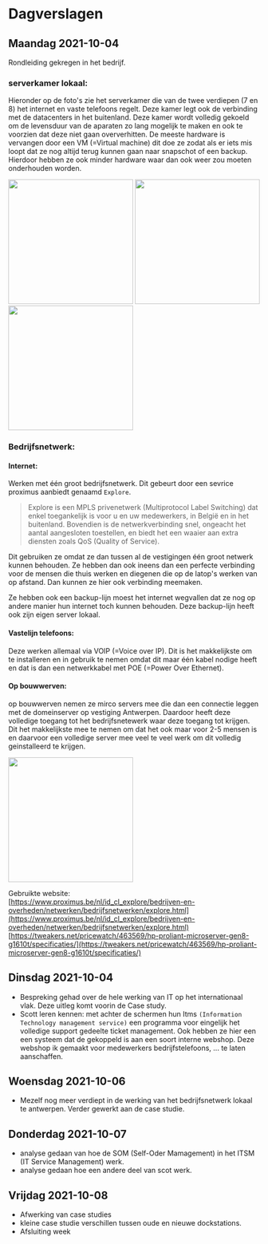 # Dagverslagen
## Maandag 2021-10-04
Rondleiding gekregen in het bedrijf. 
### serverkamer lokaal:
Hieronder op de foto's zie het serverkamer die van de twee verdiepen (7 en 8) het internet en vaste telefoons regelt. Deze kamer legt ook de verbinding met de datacenters in het buitenland. Deze kamer wordt volledig gekoeld om de levensduur van de aparaten zo lang mogelijk te maken en ook te voorzien dat deze niet gaan oververhitten. 
De meeste hardware is vervangen door een VM (=Virtual machine) dit doe ze zodat als er iets mis loopt dat ze nog altijd terug kunnen gaan naar snapschot of een backup. Hierdoor hebben ze ook minder hardware waar dan ook weer zou moeten onderhouden worden. 

<img src="https://user-images.githubusercontent.com/77328028/135809640-dd69f3e3-c89e-4baf-aff4-64e69f9a1fc6.jpg" width="250" />  <img src="https://user-images.githubusercontent.com/77328028/135809646-9234d508-d2b7-4cf9-ade3-aa3547f37553.jpg" width="250" />  <img src="https://user-images.githubusercontent.com/77328028/135809651-0f521306-17f1-448d-8917-32bed23ee00e.jpg" width="250" />

### Bedrijfsnetwerk:  
#### Internet:
Werken met één groot bedrijfsnetwerk. Dit gebeurt door een sevrice proximus aanbiedt genaamd `Explore`.  
> Explore is een MPLS privenetwerk (Multiprotocol Label Switching) dat enkel toegankelijk is voor u en uw medewerkers, in België en in het buitenland. Bovendien is de netwerkverbinding snel, ongeacht het aantal aangesloten toestellen, en biedt het een waaier aan extra diensten zoals QoS (Quality of Service).  

Dit gebruiken ze omdat ze dan tussen al de vestigingen één groot netwerk kunnen behouden. Ze hebben dan ook ineens dan een perfecte verbinding voor de mensen die thuis werken en diegenen die op de latop's werken van op afstand. Dan kunnen ze hier ook verbinding meemaken. 

Ze hebben ook een backup-lijn moest het internet wegvallen dat ze nog op andere manier hun internet toch kunnen behouden. Deze backup-lijn heeft ook zijn eigen server lokaal.

#### Vastelijn telefoons:
Deze werken allemaal via VOIP (=Voice over IP). Dit is het makkelijkste om te installeren en in gebruik te nemen omdat dit maar één kabel nodige heeft en dat is dan een netwerkkabel met POE (=Power Over Ethernet).

#### Op bouwwerven:
op bouwwerven nemen ze mirco servers mee die dan een connectie leggen met de domeinserver op vestiging Antwerpen. Daardoor heeft deze volledige toegang tot het bedrijfsnetewerk waar deze toegang tot krijgen. Dit het makkelijkste mee te nemen om dat het ook maar voor 2-5 mensen is en daarvoor een volledige server mee veel te veel werk om dit volledig geinstalleerd te krijgen.

<img src="https://tweakers.net/i/Xb2mifnLyeMoRh4bZMb1tZxdl9I=/i/2000899002.png" width="250" />

Gebruikte website:\
[https://www.proximus.be/nl/id_cl_explore/bedrijven-en-overheden/netwerken/bedrijfsnetwerken/explore.html](https://www.proximus.be/nl/id_cl_explore/bedrijven-en-overheden/netwerken/bedrijfsnetwerken/explore.html) \
[https://tweakers.net/pricewatch/463569/hp-proliant-microserver-gen8-g1610t/specificaties/](https://tweakers.net/pricewatch/463569/hp-proliant-microserver-gen8-g1610t/specificaties/) 


## Dinsdag 2021-10-04
- Bespreking gehad over de hele werking van IT op het internationaal vlak. Deze uitleg komt voorin de Case study.
- Scott leren kennen: met achter de schermen hun Itms `(Information Technology management service)` een programma voor eingelijk het volledige support gedeelte ticket management. Ook hebben ze hier een een systeem dat de gekoppeld is aan een soort interne webshop. Deze webshop ik gemaakt voor medewerkers bedrijfstelefoons, ... te laten aanschaffen. 

## Woensdag 2021-10-06
- Mezelf nog meer verdiept in de werking van het bedrijfsnetwerk lokaal te antwerpen. Verder gewerkt aan de case studie. 

## Donderdag 2021-10-07
- analyse gedaan van hoe de SOM (Self-Oder Mamagement) in het ITSM (IT Service Management) werk.
- analyse gedaan hoe een andere deel van scot werk.

## Vrijdag 2021-10-08
- Afwerking van case studies
- kleine case studie verschillen tussen oude en nieuwe dockstations.
- Afsluiting week